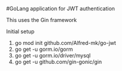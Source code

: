 #GoLang application for JWT authentication

This uses the Gin framework

Initial setup
1. go mod init github.com/Alfred-mk/go-jwt
2. go get -u gorm.io/gorm
3. go get -u gorm.io/driver/mysql
4. go get -u github.com/gin-gonic/gin

